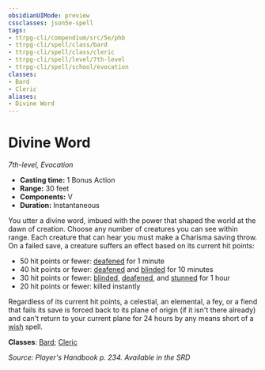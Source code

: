 ```yaml
---
obsidianUIMode: preview
cssclasses: json5e-spell
tags:
- ttrpg-cli/compendium/src/5e/phb
- ttrpg-cli/spell/class/bard
- ttrpg-cli/spell/class/cleric
- ttrpg-cli/spell/level/7th-level
- ttrpg-cli/spell/school/evocation
classes:
- Bard
- Cleric
aliases:
- Divine Word
---
```

# Divine Word
*7th-level, Evocation*  


- **Casting time:** 1 Bonus Action
- **Range:** 30 feet
- **Components:** V
- **Duration:** Instantaneous

You utter a divine word, imbued with the power that shaped the world at the dawn of creation. Choose any number of creatures you can see within range. Each creature that can hear you must make a Charisma saving throw. On a failed save, a creature suffers an effect based on its current hit points:

- 50 hit points or fewer: [deafened](/CLI/conditions.md#Deafened) for 1 minute  
- 40 hit points or fewer: [deafened](/CLI/conditions.md#Deafened) and [blinded](/CLI/conditions.md#Blinded) for 10 minutes  
- 30 hit points or fewer: [blinded](/CLI/conditions.md#Blinded), [deafened](/CLI/conditions.md#Deafened), and [stunned](/CLI/conditions.md#Stunned) for 1 hour  
- 20 hit points or fewer: killed instantly  

Regardless of its current hit points, a celestial, an elemental, a fey, or a fiend that fails its save is forced back to its plane of origin (if it isn't there already) and can't return to your current plane for 24 hours by any means short of a [wish](/CLI/spells/wish.md) spell.

**Classes**: [Bard](/CLI/lists/list-spells-classes-bard.md); [Cleric](/CLI/lists/list-spells-classes-cleric.md)

*Source: Player's Handbook p. 234. Available in the <span title='Systems Reference Document (5.1)'>SRD</span>*